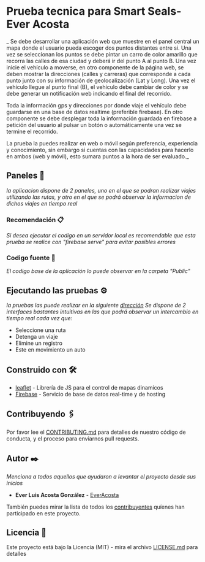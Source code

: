 # Prueba tecnica para Smart Seals- Ever Acosta

_
Se debe desarrollar una aplicación web que muestre en el panel central un mapa donde el usuario pueda escoger dos puntos distantes entre si.  Una vez se seleccionan los puntos se debe pintar un carro de color amarillo que recorra las calles de esa ciudad y deberá ir del punto A al punto B.  Una vez inicie el vehículo a moverse, en otro componente de la página web, se deben mostrar la direcciones (calles y carreras) que corresponde a cada punto junto con su información de geolocalización (Lat y Long). Una vez el vehículo llegue al punto final (B), el vehículo debe cambiar de color y se debe generar un notificación web indicando el final del recorrido.

Toda la información gps y direcciones por donde viaje el vehículo debe guardarse en una base de datos realtime (preferible firebase).  En otro componente se debe desplegar toda la información guardada en firebase a petición del usuario al pulsar un botón o automáticamente una vez se termine el recorrido.

La prueba la puedes realizar en web o móvil según preferencia, experiencia y conocimiento, sin embargo si cuentas con las capacidades para hacerlo en ambos (web y móvil), esto sumara puntos a la hora de ser evaluado._

## Paneles 🚀

_la aplicacion dispone de 2 paneles, uno en el que se podran realizar viajes utilizando las rutas, y otro en el que se podrá observar la informacion de dichos viajes en tiempo real_


### Recomendación 📋

_Si desea ejecutar el codigo en un servidor local es recomendable que esta prueba se realice con "firebase serve" para evitar posibles errores_

### Codigo fuente 🔧

_El codigo base de la aplicación lo puede observar en la carpeta "Public"_


## Ejecutando las pruebas ⚙️

_la pruebas las puede realizar en la siguiente [dirección](https://pruebaever-37590.firebaseapp.com/)_
_Se dispone de 2 interfaces bastantes intuitivas en las que podrá observar un intercambio en tiempo real cada vez que:_
* Seleccione una ruta
* Detenga un viaje
* Elimine un registro
* Este en movimiento un auto

## Construido con 🛠️

* [leaflet](https://leafletjs.com/) - Librería de JS para el control de mapas dinamicos
* [Firebase](https://firebase.google.com/?hl=es-419) - Servicio de base de datos real-time y de hosting

## Contribuyendo 🖇️

Por favor lee el [CONTRIBUTING.md](https://gist.github.com/villanuevand/xxxxxx) para detalles de nuestro código de conducta, y el proceso para enviarnos pull requests.

## Autor ✒️

_Menciona a todos aquellos que ayudaron a levantar el proyecto desde sus inicios_

* **Ever Luis Acosta González** - [EverAcosta](https://github.com/EverAcosta)

También puedes mirar la lista de todos los [contribuyentes](https://github.com/EverAcosta/PruebaTecnicaMapa/contributors) quíenes han participado en este proyecto. 

## Licencia 📄

Este proyecto está bajo la Licencia (MIT) - mira el archivo [LICENSE.md](LICENSE.md) para detalles
